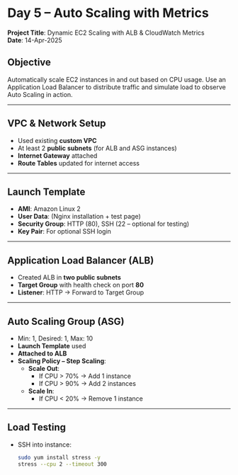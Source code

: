 # Day 5 – Auto Scaling with Metrics
**Project Title**: Dynamic EC2 Scaling with ALB & CloudWatch Metrics  
**Date**: 14-Apr-2025

## Objective
Automatically scale EC2 instances in and out based on CPU usage. Use an Application Load Balancer to distribute traffic and simulate load to observe Auto Scaling in action.

---

## VPC & Network Setup
- Used existing **custom VPC**
- At least 2 **public subnets** (for ALB and ASG instances)
- **Internet Gateway** attached
- **Route Tables** updated for internet access

---

## Launch Template
- **AMI**: Amazon Linux 2
- **User Data**: (Nginx installation + test page)
- **Security Group**: HTTP (80), SSH (22 – optional for testing)
- **Key Pair**: For optional SSH login

---

## Application Load Balancer (ALB)
- Created ALB in **two public subnets**
- **Target Group** with health check on port **80**
- **Listener**: HTTP → Forward to Target Group

---

## Auto Scaling Group (ASG)
- Min: 1, Desired: 1, Max: 10
- **Launch Template** used
- **Attached to ALB**
- **Scaling Policy – Step Scaling**:
  - **Scale Out**:
    - If CPU > 70% → Add 1 instance
    - If CPU > 90% → Add 2 instances
  - **Scale In**:
    - If CPU < 20% → Remove 1 instance

---

## Load Testing
- SSH into instance:
  ```bash
  sudo yum install stress -y
  stress --cpu 2 --timeout 300

